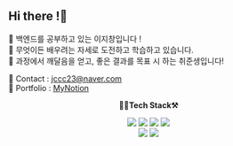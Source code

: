    ## Hi there !🙌

🍊  백엔드를 공부하고 있는 이지창입니다 ! <br>
🍑  무엇이든 배우려는 자세로 도전하고 학습하고 있습니다. <br>
🥭  과정에서 깨달음을 얻고, 좋은 결과를 목표 시 하는 취준생입니다!
 

💌 Contact : jccc23@naver.com <br>
📖 Portfolio : [MyNotion](https://kind-chauffeur-7cb.notion.site/d9c1eb12dec0456bb24f62f0f2b12f62)



<p align="center">
    <Strong>👨‍💻Tech Stack⚒</Strong><br>
</p>

<p align="center">
    <img src="https://img.shields.io/badge/JAVA-007396?style=for-the-badge&logo=java&logoColor=white"> 
    <img src="https://img.shields.io/badge/Spring-6DB33F?style=for-the-badge&logo=Spring&logoColor=white">
    <img src="https://img.shields.io/badge/SpringBoot-6DB33F?style=for-the-badge&logo=SpringBoot&logoColor=white">
    <img src="https://img.shields.io/badge/mysql-4479A1?style=for-the-badge&logo=mysql&logoColor=white"> <br>
     <img src="https://img.shields.io/badge/css-1572B6?style=for-the-badge&logo=css3&logoColor=white">
  <img src="https://img.shields.io/badge/html-E34F26?style=for-the-badge&logo=html5&logoColor=white">
</p>
